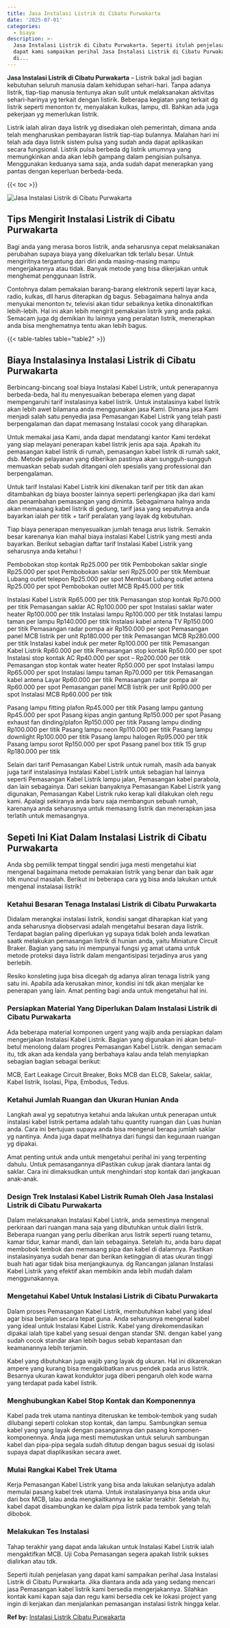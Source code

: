 ```yaml
---
title: Jasa Instalasi Listrik di Cibatu Purwakarta
date: '2025-07-01'
categories:
  - biaya
description: >-
  Jasa Instalasi Listrik di Cibatu Purwakarta. Seperti itulah penjelasan yang
  dapat kami sampaikan perihal Jasa Instalasi Listrik di Cibatu Purwakarta. Jika
  di...
---
```


**Jasa Instalasi Listrik di Cibatu Purwakarta** – Listrik bakal jadi bagian kebutuhan seluruh manusia dalam kehidupan sehari-hari. Tanpa adanya listrik, tiap-tiap manusia tentunya akan sulit untuk melaksanakan aktivitas sehari-harinya yg terkait dengan listirik. Beberapa kegiatan yang terkait dg listrik seperti menonton tv, menyalakan kulkas, lampu, dll. Bahkan ada juga pekerjaan yg memerlukan listrik.

Listrik ialah aliran daya listrik yg disediakan oleh pemerintah, dimana anda telah mengharuskan pembayaran listrik tiap-tiap bulannya. Malahan hari ini telah ada daya listrik sistem pulsa yang sudah anda dapat aplikasikan secara fungsional. Listrik pulsa berbeda dg listrik umumnya yang memungkinkan anda akan lebih gampang dalam pengisian pulsanya. Menggunakan keduanya sama saja, anda sudah dapat menerapkan yang pantas dengan keperluan berbeda-beda.

{{< toc >}}

![Jasa Instalasi Listrik di Cibatu Purwakarta](/images/instalasi-listrik-murah29.png)

## Tips Mengirit Instalasi Listrik di Cibatu Purwakarta

Bagi anda yang merasa boros listrik, anda seharusnya cepat melaksanakan perubahan supaya biaya yang dikeluarkan tdk terlalu besar. Untuk mengiritnya tergantung dari diri anda masing-masing mampu mengerjakannya atau tidak. Banyak metode yang bisa dikerjakan untuk menghemat penggunaan listrik.

Contohnya dalam pemakaian barang-barang elektronik seperti layar kaca, radio, kulkas, dll harus diterapkan dg bagus. Sebagaimana halnya anda menyukai menonton tv, televisi akan tidur sebaiknya ketika dinonaktifkan lebih-lebih. Hal ini akan lebih mengirit pemakaian listrik yang anda pakai. Semacam juga dg demikian itu lainnya yang peralatan listrik, menerapkan anda bisa menghematnya tentu akan lebih bagus.

{{< table-tables table="table2" >}}

## Biaya Instalasinya Instalasi Listrik di Cibatu Purwakarta

Berbincang-bincang soal biaya Instalasi Kabel Listrik, untuk penerapannya berbeda-beda, hal itu menyesuaikan beberapa elemen yang dapat mempengaruhi tarif instalasinya kabel listrik. Untuk instalasinya kabel listrik akan lebih awet bilamana anda menggunakan jasa Kami. Dimana jasa Kami menjadi salah satu penyedia jasa Pemasangan Kabel Listrik yang telah pasti berpengalaman dan dapat memasang Instalasi cocok yang diharapkan.

Untuk memakai jasa Kami, anda dapat mendatangi kantor Kami terdekat yang siap melayani penerapan kabel listrik jenis apa saja. Apakah itu pemasangan kabel listrik di rumah, pemasangan kabel listrik di rumah sakit, dsb. Metode pelayanan yang diberikan pastinya akan sungguh-sungguh memuaskan sebab sudah ditangani oleh spesialis yang professional dan berpengalaman.

Untuk tarif Instalasi Kabel Listrik kini dikenakan tarif per titik dan akan ditambahkan dg biaya booster lainnya seperti perlengkapan jika dari kami dan penambahan pemasangan yang diminta. Sebagaimana halnya anda akan memasang kabel listrik di gedung, tarif jasa yang sepatutnya anda bayarkan ialah per titik + tarif peralatan yang layak dg kebutuhan.

Tiap biaya penerapan menyesuaikan jumlah tenaga arus listrik. Semakin besar karenanya kian mahal biaya instalasi Kabel Listrik yang mesti anda bayarkan. Berikut sebagian daftar tarif Instalasi Kabel Listrik yang seharusnya anda ketahui !

Pembobokan stop kontak Rp25.000 per titik Pembobokan saklar single Rp25.000 per spot Pembobokan saklar seri Rp25.000 per titik Membuat Lubang outlet telepon Rp25.000 per spot Membuat Lubang outlet antena Rp25.000 per spot Pembobokan outlet MCB Rp45.000 per titik

Instalasi Kabel Listrik Rp65.000 per titik Pemasangan stop kontak Rp70.000 per titik Pemasangan saklar AC Rp100.000 per spot Instalasi saklar water heater Rp100.000 per titik Instalasi lampu Rp100.000 per titik Instalasi lampu taman per lampu Rp140.000 per titik Instalasi kabel antena TV Rp150.000 per titik Pemasangan radar pompa air Rp150.000 per spot Pemasangan panel MCB listrik per unit Rp180.000 per titik Pemasangan MCB Rp280.000 per titik Instalasi kabel induk per meter Rp100.000 per titik Pemasangan Kabel Listrik Rp60.000 per titik Pemasangan stop kontak Rp50.000 per spot Instalasi stop kontak AC Rp40.000 per spot – Rp200.000 per titik Pemasangan stop kontak water heater Rp50.000 per spot Instalasi lampu Rp65.000 per spot Instalasi lampu taman Rp70.000 per titik Pemasangan kabel antena Layar Rp60.000 per titik Pemasangan radar pompa air Rp60.000 per spot Pemasangan panel MCB listrik per unit Rp90.000 per spot Instalasi MCB Rp60.000 per titik

Pasang lampu fitting plafon Rp45.000 per titik Pasang lampu gantung Rp45.000 per spot Pasang kipas angin gantung Rp150.000 per spot Pasang exhaust fan dinding/plafon Rp150.000 per titik Pasang lampu dinding Rp100.000 per titik Pasang lampu neon Rp110.000 per titik Pasang lampu downlight Rp100.000 per titik Pasang lampu halogen Rp95.000 per titik Pasang lampu sorot Rp150.000 per spot Pasang panel box titik 15 grup Rp180.000 per titik

Selain dari tarif Pemasangan Kabel Listrik untuk rumah, masih ada banyak juga tarif instalasinya Instalasi Kabel Listrik untuk sebagian hal lainnya seperti Pemasangan Kabel Listrik lampu jalan, Pemasangan kabel parabola, dan lain sebagainya. Dari sekian banyaknya Pemasangan Kabel Listrik yang digunakan, Pemasangan Kabel Listrik ruko kerap kali dilakukan oleh regu kami. Apalagi sekiranya anda baru saja membangun sebuah rumah, karenanya anda seharusnya untuk memasang listrik dan menerapkan jasa terlatih untuk memasangnya.

## Sepeti Ini Kiat Dalam Instalasi Listrik di Cibatu Purwakarta


Anda sbg pemilik tempat tinggal sendiri juga mesti mengetahui kiat mengenal bagaimana metode pemakaian listrik yang benar dan baik agar tdk muncul masalah. Berikut ini beberapa cara yg bisa anda lakukan untuk mengenal instalasai listrik!

### Ketahui Besaran Tenaga Instalasi Listrik di Cibatu Purwakarta

Didalam merangkai instalasi listrik, kondisi sangat diharapkan kiat yang anda seharusnya diobservasi adalah mengetahui besaran daya listrik. Terdapat bagian paling diperlukan yg supaya tidak boleh anda lewatkan saatk melakukan pemasangan listrik di hunian anda, yaitu Miniature Circuit Braker. Bagian yang satu ini mempunyai fungsi yg amat utama untuk metode proteksi daya listrik dalam mengantisipasi terjadinya arus yang berlebih.

Resiko konsleting juga bisa dicegah dg adanya aliran tenaga listrik yang satu ini. Apabila ada kerusakan minor, kondisi ini tdk akan menjalar ke penerapan yang lain. Amat penting bagi anda untuk mengetahui hal ini.

### Persiapkan Material Yang Diperlukan Dalam Instalasi Listrik di Cibatu Purwakarta

Ada beberapa material komponen urgent yang wajib anda persiapkan dalam mengerjakan Instalasi Kabel Listrik. Bagian yang digunakan ini akan betul-betul menolong dalam progres Pemasangan Kabel Listrik. dengan semacam itu, tdk akan ada kendala yang berbahaya kalau anda telah menyiapkan sebagian bagian sebagai berikut:

MCB, Eart Leakage Circuit Breaker, Boks MCB dan ELCB, Sakelar, saklar, Kabel listrik, Isolasi, Pipa, Embodus, Tedus.

### Ketahui Jumlah Ruangan dan Ukuran Hunian Anda

Langkah awal yg sepatutnya ketahui anda lakukan untuk penerapan untuk instalasi kabel listrik pertama adalah tahu quantity ruangan dan Luas hunian anda. Cara ini bertujuan supaya anda bisa mengenal berapa jumlah saklar yg nantinya. Anda juga dapat melihatnya dari fungsi dan kegunaan ruangan yg dipakai.

Amat penting untuk anda untuk mengetahui perihal ini yang terpenting dahulu. Untuk pemasangannya diPastikan cukup jarak diantara lantai dg saklar. Cara ini dimaksudkan untuk menghindari stop kontak dari jangkauan anak-anak.

### Design Trek Instalasi Kabel Listrik Rumah Oleh Jasa Instalasi Listrik di Cibatu Purwakarta

Dalam melaksanakan Instalasi Kabel Listrik, anda semestinya mengenal perkiraan dari ruangan mana saja yang dibutuhkan untuk dialiri listrik. Beberapa ruangan yang perlu diberikan arus listrik seperti ruang tetamu, kamar tidur, kamar mandi, dan lain sebagainya. Setelah itu, anda baru dapat membobok tembok dan memasang pipa dan kabel di dalamnya. Pastikan instalasinyanya sudah benar dan berikan ketinggian di atas ukuran tinggi buah hati agar tidak bisa menjangkaunya. dg Rancangan jalanan Instalasi Kabel Listrik yang efektif akan membikin anda lebih mudah dalam menggunakannya.

### Mengetahui Kabel Untuk Instalasi Listrik di Cibatu Purwakarta

Dalam proses Pemasangan Kabel Listrik, membutuhkan kabel yang ideal agar bisa berjalan secara tepat guna. Anda seharusnya mengenal kabel yang ideal untuk Instalasi Kabel Listrik. Kabel yang direkomendasikan dipakai ialah tipe kabel yang sesuai dengan standar SNI. dengan kabel yang sudah cocok standar akan lebih bagus sebab kepantasan dan keamanannya lebih terjamin.

Kabel yang dibutuhkan juga wajib yang layak dg ukuran. Hal ini dikarenakan ampere yang kurang bisa mengakibatkan arus pendek pada arus listrik. Besarnya ukuran kawat konduktor juga diberi pengaruh oleh kode warna yang terdapat pada kabel listrik.

### Menghubungkan Kabel Stop Kontak dan Komponennya

Kabel pada trek utama nantinya diteruskan ke tembok-tembok yang sudah dilubangi seperti colokan stop kontak, dan lampu. Sambungkan semua kabel yang yang layak dengan pasangannya dan pasang komponen-komponennya. Anda juga mesti memutuskan untuk seluruh sambungan kabel dan pipa-pipa segala sudah ditutup dengan bagus sesuai dg isolasi supaya dapat diaplikasikan secara awet.

### Mulai Rangkai Kabel Trek Utama

Kerja Pemasangan Kabel Listrik yang bisa anda lakukan selanjutya adalah memulai pasang kabel trek utama. Untuk instalasinyanya bisa anda ukur dari box MCB, lalau anda mengkaitkannya ke saklar terakhir. Setelah itu, kabel dapat disambungkan ke dalam pipa listrik pada tembok yang telah dibobok.

### Melakukan Tes Instalasi

Tahap terakhir yang dapat anda lakukan untuk Instalasi Kabel Listrik ialah mengaktifkan MCB. Uji Coba Pemasangan segera apakah listrik sukses dialirkan atau tdk.

Seperti itulah penjelasan yang dapat kami sampaikan perihal Jasa Instalasi Listrik di Cibatu Purwakarta. Jika diantara anda ada yang sedang mencari jasa Pemasangan kabel listrik kami bersedia mengerjakannya. Silahkan kontak kami kapan saja dan regu kami bersedia cek ke lokasi project yang ingin di kerjakan dan menjalankan pemasangan instalasi listrik hingga kelar.

**Ref by:** [Instalasi Listrik Cibatu Purwakarta](https://id.wikipedia.org/wiki/Instalasi)
